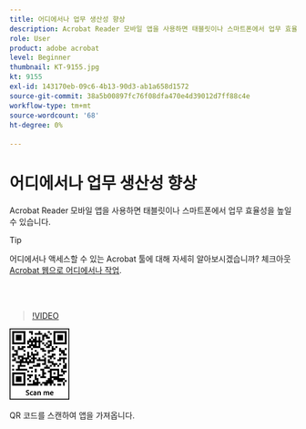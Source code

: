 ```yaml
---
title: 어디에서나 업무 생산성 향상
description: Acrobat Reader 모바일 앱을 사용하면 태블릿이나 스마트폰에서 업무 효율성을 높일 수 있습니다
role: User
product: adobe acrobat
level: Beginner
thumbnail: KT-9155.jpg
kt: 9155
exl-id: 143170eb-09c6-4b13-90d3-ab1a658d1572
source-git-commit: 38a5b00897fc76f08dfa470e4d39012d7ff88c4e
workflow-type: tm+mt
source-wordcount: '68'
ht-degree: 0%

---
```


# 어디에서나 업무 생산성 향상

Acrobat Reader 모바일 앱을 사용하면 태블릿이나 스마트폰에서 업무 효율성을 높일 수 있습니다.

>[!TIP]
>
>어디에서나 액세스할 수 있는 Acrobat 툴에 대해 자세히 알아보시겠습니까? 체크아웃 [Acrobat 웹으로 어디에서나 작업](acrobatweb.md).

<br> 

>[!VIDEO](https://video.tv.adobe.com/v/337972?hidetitle=true)

![QR 코드](../assets/Acrobatqrcode.jpg)

QR 코드를 스캔하여 앱을 가져옵니다.
